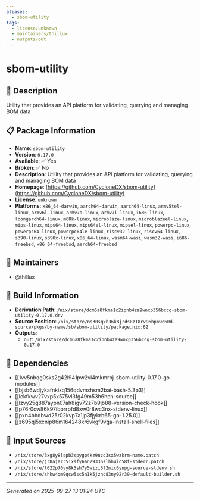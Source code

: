 ```yaml
---
aliases:
  - sbom-utility
tags:
  - license/unknown
  - maintainers/thillux
  - outputs/out
---
```


# sbom-utility

## 📝 Description

Utility that provides an API platform for validating, querying and managing BOM data

## 📋 Package Information

- **Name**: `sbom-utility`
- **Version**: `0.17.0`
- **Available**: ✅ Yes
- **Broken**: ✅ No
- **Description**: Utility that provides an API platform for validating, querying and managing BOM data
- **Homepage**: [https://github.com/CycloneDX/sbom-utility](https://github.com/CycloneDX/sbom-utility)
- **License**: `unknown`
- **Platforms**: `x86_64-darwin`, `aarch64-darwin`, `aarch64-linux`, `armv5tel-linux`, `armv6l-linux`, `armv7a-linux`, `armv7l-linux`, `i686-linux`, `loongarch64-linux`, `m68k-linux`, `microblaze-linux`, `microblazeel-linux`, `mips-linux`, `mips64-linux`, `mips64el-linux`, `mipsel-linux`, `powerpc-linux`, `powerpc64-linux`, `powerpc64le-linux`, `riscv32-linux`, `riscv64-linux`, `s390-linux`, `s390x-linux`, `x86_64-linux`, `wasm64-wasi`, `wasm32-wasi`, `i686-freebsd`, `x86_64-freebsd`, `aarch64-freebsd`
## 👥 Maintainers

- @thillux


## 🔧 Build Information

- **Derivation Path**: `/nix/store/dcm6a8fkma1c2ipnb4za9wnxp356bccq-sbom-utility-0.17.0.drv`
- **Source Position**: `/nix/store/ns30sqxb36k8jrds8z18rv96bpnwc60d-source/pkgs/by-name/sb/sbom-utility/package.nix:62`
- **Outputs**:
  - `out`:  `/nix/store/dcm6a8fkma1c2ipnb4za9wnxp356bccq-sbom-utility-0.17.0`

## 🔗 Dependencies

- [[1vv5nbqg0sks2g42l941pw2vl4mkmrbj-sbom-utility-0.17.0-go-modules]]
- [[bjsb6wdjykafnkixq156qdvmxhsm2bai-bash-5.3p3]]
- [[lckfkwv27vxp5x575vl3fg49m53h6hcn-source]]
- [[lzvy25g887aypn07ah8igv72z7b9jb88-version-check-hook]]
- [[p76r0cwlf6k97ibprrpfd8xw0r8wc3nx-stdenv-linux]]
- [[pxn4bbdbwd25r02kvp7a1jp3fjykrb65-go-1.25.0]]
- [[z695ql5xcnip86m164248xr6vkgf9vga-install-shell-files]]

## 📁 Input Sources

- `/nix/store/3xg8y8lspb3spygp4kz9nzc3sx5wzkrm-name.patch`
- `/nix/store/jr8ajarr51xsfy6an29336slhh4lc58f-stderr.patch`
- `/nix/store/l622p70vy8k5sh7y5wizi5f2mic6ynpg-source-stdenv.sh`
- `/nix/store/shkw4qm9qcw5sc5n1k5jznc83ny02r39-default-builder.sh`

---
*Generated on 2025-09-27 13:01:24 UTC*
